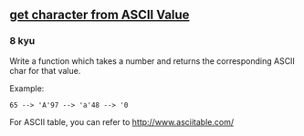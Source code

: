 <h2><a href=https://www.codewars.com/kata/55ad04714f0b468e8200001c/train/javascript target="_blank">get character from ASCII Value</a></h2><h3>8 kyu</h3><p>Write a function which takes a number and returns the corresponding ASCII char for that value.</p><p>Example: </p><pre><code>65 --&gt; 'A'97 --&gt; 'a'48 --&gt; '0</code></pre><p>For ASCII table, you can refer to <a href="http://www.asciitable.com/" data-turbolinks="false" target="_blank">http://www.asciitable.com/</a></p>